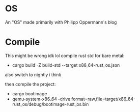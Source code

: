 # OS
An "OS" made primarily with Philipp Oppermann's blog

# Compile
This might be wrong idk lol
compile rust std for bare metal:
- cargo build -Z build-std --target x86_64-rust_os.json

also switch to nightly i think 

then compile the project:
- cargo bootimage
- qemu-system-x86_64 -drive format=raw,file=target/x86_64-rust_os/debug/bootimage-rust_os.bin
